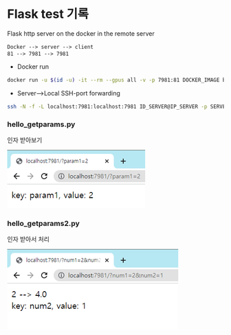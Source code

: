 # Flask test 기록
Flask http server on the docker in the remote server

```
Docker --> server --> client
81 --> 7981 --> 7981
```

* Docker run
```bash
docker run -u $(id -u) -it --rm --gpus all -v -p 7981:81 DOCKER_IMAGE bash
```

*  Server-->Local SSH-port forwarding
```bash
ssh -N -f -L localhost:7981:localhost:7981 ID_SERVER@IP_SERVER -p SERVER_SSH_PORT
```

### hello_getparams.py
인자 받아보기

<img src='images/img01.png' />


### hello_getparams2.py
인자 받아서 처리

<img src='images/img02.png' />
